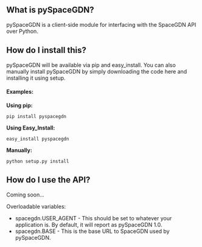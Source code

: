 ## What is pySpaceGDN?

pySpaceGDN is a client-side module for interfacing with the SpaceGDN API over Python.

## How do I install this?

pySpaceGDN will be available via pip and easy_install.  You can also manually install pySpaceGDN by simply downloading the code here and installing it using setup.

#### Examples:

__Using pip:__

`pip install pyspacegdn`

__Using Easy_Install:__

`easy_install pyspacegdn`

__Manually:__

`python setup.py install`

## How do I use the API?
Coming soon...

Overloadable variables:

* spacegdn.USER_AGENT - This should be set to whatever your application is.  By default, it will report as pySpaceGDN 1.0.
* spacegdn.BASE - This is the base URL to SpaceGDN used by pySpaceGDN. 
